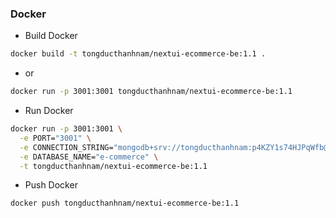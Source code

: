 ### Docker

- Build Docker

```bash
docker build -t tongducthanhnam/nextui-ecommerce-be:1.1 .
```
- or
```bash
docker run -p 3001:3001 tongducthanhnam/nextui-ecommerce-be:1.1
```

- Run Docker

```bash
docker run -p 3001:3001 \
  -e PORT="3001" \
  -e CONNECTION_STRING="mongodb+srv://tongducthanhnam:p4KZY1s74HJPqWfb@ecomerce.ocviy.mongodb.net/?retryWrites=true&w=majority&appName=Ecomerce" \
  -e DATABASE_NAME="e-commerce" \
  -t tongducthanhnam/nextui-ecommerce-be:1.1
```

- Push Docker

```bash
docker push tongducthanhnam/nextui-ecommerce-be:1.1
```
